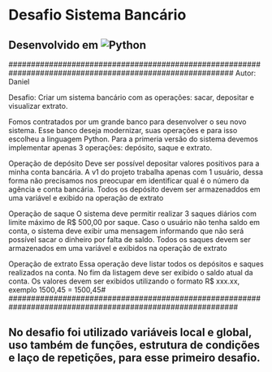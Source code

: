 # Desafio Sistema Bancário

## Desenvolvido em ![Python](https://img.shields.io/badge/python-3670A0?style=for-the-badge&logo=python&logoColor=ffdd54)


##########################################################################################################
  Autor: Daniel  
   
   Desafio: Criar um sistema bancário com as operações: sacar, depositar e visualizar extrato.
   
   Fomos contratados por um grande banco para desenvolver o seu novo sistema. Esse banco deseja  modernizar, suas operações e para
   isso escolheu a linguagem Python. Para a primeria versão do sistema devemos implementar apenas 3 operações: depósito, saque e extrato.
 
   Operação de depósito
       Deve ser possível depositar valores positivos para a minha conta bancária. A v1 do projeto trabalha apenas com 1 usuário,
       dessa forma não precisamos nos preocupar em identificar qual é o número da agência e conta bancária. Todos os depósito
       devem ser armazenaddos em uma variável e exibido na operação de extrato
 
   Operação de saque
       O sistema deve permitir realizar 3 saques diários com limite máximo de R$ 500,00 por saque. Caso o usuário  não tenha saldo
       em conta, o sistema deve exibir uma mensagem informando que não será possível sacar o dinheiro por falta de saldo. Todos os 
       saques devem ser armazenados em uma variável e exibidos na operação de extrato 
 
   Operação de extrato
       Essa operação deve listar todos os depósitos e saques realizados na conta. No fim da listagem deve ser exibido o saldo atual da conta.
       Os valores devem ser exibidos utilizando o formato R$ xxx.xx, exemplo 1500,45 = 1500,45#
 ###########################################################################################################

## No desafio foi utilizado variáveis local e global, uso também de funções, estrutura de condições e laço de repetições, para esse primeiro desafio.
